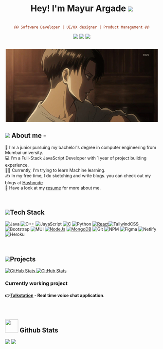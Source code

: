 
<div align="center">

# Hey! I'm Mayur Argade <img src="https://github.com/TheDudeThatCode/TheDudeThatCode/blob/master/Assets/Hi.gif" width="29px"> 
```diff

@@ Software Developer | UI/UX designer | Product Management @@

```
</div>  

<p align="center">
<a href="https://mayurargade.netlify.app/"><img src="https://img.shields.io/badge/-mayurargade-3423A6?style=flat&logo=Google-Chrome&logoColor=white"/></a>
<a href="https://linkedin.com/in/mayur-argade/"><img src="https://img.shields.io/badge/-Mayur%20Argade%20-0077B5?style=flat&logo=Linkedin&logoColor=white"/></a>
<a href="mailto:argademayur2002@gmail.com"><img src="https://img.shields.io/badge/-argademayur2002-D14836?style=flat&logo=Gmail&logoColor=white"/></a>
</p>

<br />

<div align="center" >
<img  src="https://github.com/mayur-argade/mayur-argade/blob/main/src/assest/Sunlight%20%7BLevi%20x%20Fem!Reader%7D%20-%2014_%20Deep%20Breaths.gif">
</div>

## <img src="https://cdn3.emoji.gg/emojis/4297-pepe-hacker.gif" width='42' /> About me -
👦 I'm a junior pursuing my bachelor's degree in computer engineering from Mumbai university.<br/>
💻 I'm a Full-Stack JavaScript Developer with 1 year of project building experience.<br/>
👩‍💻 Currently, I'm trying to learn Machine learning.<br/>
✍ In my free time, I do sketching and write blogs. you can check out my blogs at [Hashnode](https://mayurargade.hashnode.dev/)<br/>
📝 Have a look at my [resume](https://github.com/mayur-argade/mayur-argade/blob/readme/src/assest/resume.pdf) for more about me. <br/>

<br />

## <img src="https://github.com/TheDudeThatCode/TheDudeThatCode/blob/master/Assets/Developer.gif" width='45' />Tech Stack
![Java](https://img.shields.io/badge/java-%23ED8B00.svg?style=for-the-badge&logo=java&logoColor=white) ![C++](https://img.shields.io/badge/c++-%2300599C.svg?style=for-the-badge&logo=c%2B%2B&logoColor=white) ![JavaScript](https://img.shields.io/badge/javascript-%23323330.svg?style=for-the-badge&logo=javascript&logoColor=%23F7DF1E) ![C](https://img.shields.io/badge/c-%2300599C.svg?style=for-the-badge&logo=c&logoColor=white) ![Python](https://img.shields.io/badge/python-3670A0?style=for-the-badge&logo=python&logoColor=ffdd54) [![React](https://img.shields.io/badge/react-%2320232a.svg?style=for-the-badge&logo=react&logoColor=%2361DAFB)](https://reactjs.org/docs/getting-started.html)![TailwindCSS](https://img.shields.io/badge/tailwindcss-%2338B2AC.svg?style=for-the-badge&logo=tailwind-css&logoColor=white)
![Bootstrap](https://img.shields.io/badge/bootstrap-%23563D7C.svg?style=for-the-badge&logo=bootstrap&logoColor=white) ![MUI](https://img.shields.io/badge/MUI-%230081CB.svg?style=for-the-badge&logo=material-ui&logoColor=white) [![NodeJs](https://img.shields.io/badge/node.js-%2343853D.svg?style=for-the-badge&logo=node-dot-js&logoColor=white)](https://reactjs.org/docs/getting-started.html) [![MongoDB](https://img.shields.io/badge/MongoDB-%234ea94b.svg?style=for-the-badge&logo=mongodb&logoColor=white)](https://reactjs.org/docs/getting-started.html) ![Git](https://img.shields.io/badge/git-%23F05033.svg?style=for-the-badge&logo=git&logoColor=white) ![NPM](https://img.shields.io/badge/NPM-%23000000.svg?style=for-the-badge&logo=npm&logoColor=white) ![Figma](https://img.shields.io/badge/figma-%23F24E1E.svg?style=for-the-badge&logo=figma&logoColor=white) ![Netlify](https://img.shields.io/badge/netlify-%23000000.svg?style=for-the-badge&logo=netlify&logoColor=#00C7B7) ![Heroku](https://img.shields.io/badge/heroku-%23430098.svg?style=for-the-badge&logo=heroku&logoColor=white)

<br />

## <img src="https://cdn3.emoji.gg/emojis/7667-pikachuspinnyhat.gif" width='48' />Projects 
<div>
  <p>
    <a href="https://github.com/mayur-argade/Lakshya">
      <img src="https://github-readme-stats.vercel.app/api/pin?username=mayur-argade&repo=Lakshya" alt="GitHub Stats" />
    </a>
    <a href="https://github.com/mayur-argade/Event-management-portal">
      <img src="https://github-readme-stats.vercel.app/api/pin?username=mayur-argade&repo=Event-management-portal" alt="GitHub Stats" />
    </a>
  </p>

### Currently working project 
#### 👉[Talkstation](https://github.com/mayur-argade/Talkstation) - Real time voice chat application.

<br />

##  <img src="https://cdn3.emoji.gg/emojis/5643_github_octocat.png" width="43px" height="43px"/> Github Stats
<img height='130px' src="https://github-readme-stats.vercel.app/api?username=mayur-argade&show_icons=true&theme=default" />
<img  height="130px" src="https://github-readme-stats.vercel.app/api/top-langs/?username=mayur-argade&hide=html&hide_title=true&hide_border=true&layout=compact&langs_count=6&exclude_repo=comp426,Redventures-Movie-Quotes&text_color=000&icon_color=fff&bg&theme=graywhite" />
